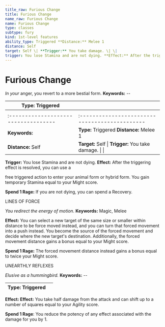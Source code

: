 ```yaml
---
title_raw: Furious Change
title: Furious Change
name_raw: Furious Change
name: Furious Change
type: classes
subtype: fury
kind: 1st-level features
ability_type: Triggered **Distance:** Melee 1
distance: Self
target: Self \| **Trigger:** You take damage. \| \|
trigger: You lose Stamina and are not dying. **Effect:** After the triggering effect is resolved, you can use a
---
```


# Furious Change

*In your* anger, you revert to a more bestial form. **Keywords:** --

| **Type:** Triggered                  |                                                         |
| ------------------------------------ | ------------------------------------------------------- |
|                                      |                                                         |
| :----------------------------------- | :---------------------------------------------          |
| **Keywords:**                        | **Type:** Triggered **Distance:** Melee 1               |
| **Distance:** Self                   | **Target:** Self \| **Trigger:** You take damage. \| \| |

**Trigger:** You lose Stamina and are not dying. **Effect:** After the triggering effect is resolved, you can use a

free triggered action to enter your animal form or hybrid form. You gain temporary Stamina equal to your Might score.

**Spend 1 Rage:** If you are not dying, you can spend a Recovery.

LINES OF FORCE

*You redirect the energy of motion.* **Keywords:** Magic, Melee

**Effect:** You can select a new target of the same size or smaller within distance to be force moved instead, and you can turn that forced movement into a push instead. You become the source of the forced movement and decide where the new target's destination. Additionally, the forced movement distance gains a bonus equal to your Might score.

**Spend 1 Rage:** The forced movement distance instead gains a bonus equal to twice your Might score.

UNEARTHLY REFLEXES

*Elusive as a hummingbird.* **Keywords:** --

| **Type:** Triggered |     |
| ------------------- | --- |

**Effect: Effect:** You take half damage from the attack and can shift up to a number of squares equal to your Agility score.

**Spend 1 Rage**: You reduce the potency of any effect associated with the damage for you by 1.

